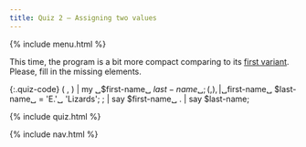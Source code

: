 ```yaml
---
title: Quiz 2 — Assigning two values
---
```


{% include menu.html %}

This time, the program is a bit more compact comparing to its [first variant](../quiz1). Please, fill in the missing elements.

{:.quiz-code}
( , ) | my ␣$first-name␣ $last-name␣;
( , ) , | ␣$first-name␣ $last-name␣ = &apos;E.&apos;␣ &apos;Lizards&apos;;
; | say $first-name␣
. | say $last-name;

{% include quiz.html %}

{% include nav.html %}
